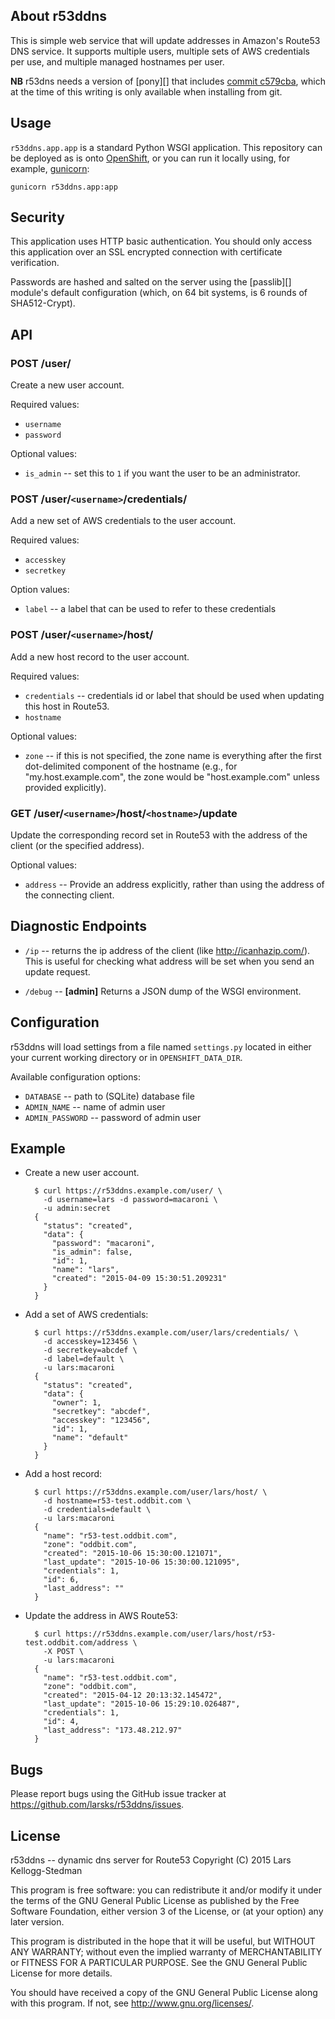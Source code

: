 ## About r53ddns

This is simple web service that will update addresses in Amazon's
Route53 DNS service.  It supports multiple users, multiple sets of AWS
credentials per use, and multiple managed hostnames per user.

**NB** r53dns needs a version of [pony][] that includes 
[commit c579cba][], which at the time of this writing is only
available when installing from git.

[commit c579cba]: https://github.com/ponyorm/pony/commit/c579cba754a7d8764d91bc5f1bbcfd74c6d24a1b

## Usage

`r53ddns.app.app` is a standard Python WSGI application.  This
repository can be deployed as is onto [OpenShift][], or you can run it
locally using, for example, [gunicorn][]:

    gunicorn r53ddns.app:app

[openshift]: https://www.openshift.com/
[gunicorn]: http://gunicorn.org/

## Security

This application uses HTTP basic authentication.  You should only
access this application over an SSL encrypted connection with
certificate verification.

Passwords are hashed and salted on the server using the [passlib][]
module's default configuration (which, on 64 bit systems, is 6 rounds
of SHA512-Crypt).

## API

### POST /user/

Create a new user account.

Required values:

- `username`
- `password`

Optional values:

- `is_admin` -- set this to `1` if you want the user to be an
  administrator.

### POST /user/`<username>`/credentials/

Add a new set of AWS credentials to the user account.

Required values:

- `accesskey`
- `secretkey`

Option values:

- `label` -- a label that can be used to refer to these credentials

### POST /user/`<username>`/host/

Add a new host record to the user account.

Required values:

- `credentials` -- credentials id or label that should be used when
  updating this host in Route53.
- `hostname`

Optional values:

- `zone` -- if this is not specified, the zone name is everything
  after the first dot-delimited component of the hostname (e.g., for
  "my.host.example.com", the zone would be "host.example.com" unless
  provided explicitly).

### GET /user/`<username>`/host/`<hostname>`/update

Update the corresponding record set in Route53 with the address of the
client (or the specified address).

Optional values:

- `address` -- Provide an address explicitly, rather than using the
  address of the connecting client.

## Diagnostic Endpoints

- `/ip` -- returns the ip address of the client (like
  <http://icanhazip.com/>).  This is useful for checking what address
  will be set when you send an update request.

- `/debug` -- **[admin]** Returns a JSON dump of the WSGI environment.

## Configuration

r53ddns will load settings from a file named `settings.py` located in
either your current working directory or in `OPENSHIFT_DATA_DIR`.

Available configuration options:

- `DATABASE` -- path to (SQLite) database file
- `ADMIN_NAME` -- name of admin user
- `ADMIN_PASSWORD` -- password of admin user

## Example

- Create a new user account.

        $ curl https://r53ddns.example.com/user/ \
          -d username=lars -d password=macaroni \
          -u admin:secret
        {
          "status": "created", 
          "data": {
            "password": "macaroni", 
            "is_admin": false, 
            "id": 1, 
            "name": "lars", 
            "created": "2015-04-09 15:30:51.209231"
          }
        }

- Add a set of AWS credentials:

        $ curl https://r53ddns.example.com/user/lars/credentials/ \
          -d accesskey=123456 \
          -d secretkey=abcdef \
          -d label=default \
          -u lars:macaroni
        {
          "status": "created", 
          "data": {
            "owner": 1, 
            "secretkey": "abcdef", 
            "accesskey": "123456", 
            "id": 1, 
            "name": "default"
          }
        }

- Add a host record:

        $ curl https://r53ddns.example.com/user/lars/host/ \
          -d hostname=r53-test.oddbit.com \
          -d credentials=default \
          -u lars:macaroni
        {
          "name": "r53-test.oddbit.com", 
          "zone": "oddbit.com", 
          "created": "2015-10-06 15:30:00.121071", 
          "last_update": "2015-10-06 15:30:00.121095", 
          "credentials": 1, 
          "id": 6, 
          "last_address": ""
        }

- Update the address in AWS Route53:

        $ curl https://r53ddns.example.com/user/lars/host/r53-test.oddbit.com/address \
          -X POST \
          -u lars:macaroni
        {
          "name": "r53-test.oddbit.com", 
          "zone": "oddbit.com", 
          "created": "2015-04-12 20:13:32.145472", 
          "last_update": "2015-10-06 15:29:10.026487", 
          "credentials": 1, 
          "id": 4, 
          "last_address": "173.48.212.97"
        }

## Bugs

Please report bugs using the GitHub issue tracker at
<https://github.com/larsks/r53ddns/issues>.

## License

r53ddns -- dynamic dns server for Route53
Copyright (C) 2015 Lars Kellogg-Stedman

This program is free software: you can redistribute it and/or modify
it under the terms of the GNU General Public License as published by
the Free Software Foundation, either version 3 of the License, or
(at your option) any later version.

This program is distributed in the hope that it will be useful,
but WITHOUT ANY WARRANTY; without even the implied warranty of
MERCHANTABILITY or FITNESS FOR A PARTICULAR PURPOSE.  See the
GNU General Public License for more details.

You should have received a copy of the GNU General Public License
along with this program.  If not, see <http://www.gnu.org/licenses/>.
